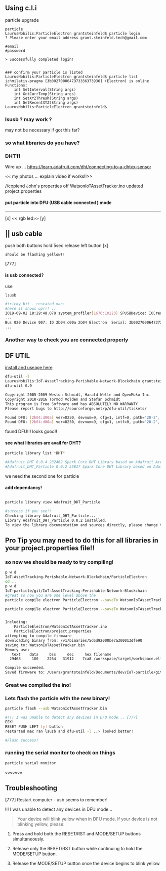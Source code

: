 ## Using c.l.i


particle upgrade

```
particle 
LaurusNobilis:ParticleElectron grantsteinfeld$ particle login
? Please enter your email address grant.steinfeld.tech@gmail.com

#email
#password

```

    > Successfully completed login!


    ### confirm your particle is listed
    LaurusNobilis:ParticleElectron grantsteinfeld$ particle list
    ichmilatis-pragma [3b0027000647373336373936] (Electron) is online
    Functions:
        int SetInterval(String args)
        int GetCurrTemp(String args)
        int SetXYZThresh(String args)
        int GetRecentXYZ(String args)
    LaurusNobilis:ParticleElectron grantsteinfeld$

### lsusb ? may work ?
may not be necessary if got this far?

### so what libraries do you have?




### DHT11

Wire up ...
https://learn.adafruit.com/dht/connecting-to-a-dhtxx-sensor

<< my photos ... explain video if works!!>>

//copiend John's properties off WatsonIoTAssetTracker.ino
updated project.properties

#### put particle into DFU (USB cable connected ) mode


-----------------------
[x]  << rgb led>> [y]

||
usb cable
------------------------


push both buttons
hold 5sec
release left button [x]

``` 
should be flashing yellow!!
```

[777]


#### is usb connected?

use 
```sh
lsusb

#tricky bit - restated mac!
#here it shows up!!! :)
2019-09-02 18:29:48.078 system_profiler[1676:10223] SPUSBDevice: IOCreatePlugInInterfaceForService failed 0xe00002be
...
Bus 020 Device 007: ID 2b04:c00a 2b04 Electron  Serial: 3b0027000647373336373936
...

```
### Another way to check you are connected properly
## DF UTIL
[install and useage here](https://docs.particle.io/support/particle-tools-faq/installing-dfu-util/)

 
```sh
dfu-util -l
LaurusNobilis:IoT-AssetTracking-Perishable-Network-Blockchain grantsteinfeld$ dfu-util -l
dfu-util 0.9

Copyright 2005-2009 Weston Schmidt, Harald Welte and OpenMoko Inc.
Copyright 2010-2016 Tormod Volden and Stefan Schmidt
This program is Free Software and has ABSOLUTELY NO WARRANTY
Please report bugs to http://sourceforge.net/p/dfu-util/tickets/

Found DFU: [2b04:d00a] ver=0250, devnum=9, cfg=1, intf=0, path="20-2", alt=1, name="@DCT Flash   /0x00000000/01*016Kg", serial="3b0027000647373336373936"
Found DFU: [2b04:d00a] ver=0250, devnum=9, cfg=1, intf=0, path="20-2", alt=0, name="@Internal Flash   /0x08000000/03*016Ka,01*016Kg,01*064Kg,07*128Kg", serial="3b0027000647373336373936"
```

found DFU!!! looks good!!





#### see what libraries are avail for DHT?
```sh
particle library list *DHT*

#Adafruit_DHT 0.0.4 232462 Spark Core DHT Library based on Adafruit Arduino DHT Library
#Adafruit_DHT_Particle 0.0.2 55817 Spark Core DHT Library based on Adafruit Arduino DHT Library

```
we need the second one for particle


#### add dependancy!
``` sh

particle library view Adafruit_DHT_Particle

#success if you see!!
Checking library Adafruit_DHT_Particle...
Library Adafruit_DHT_Particle 0.0.2 installed.
To view the library documentation and sources directly, please change to the directory /Users/grantsteinfeld/Particle/community/libraries/Adafruit_DHT_Particle@0.0.2
```

## Pro Tip you may need to do this for all libraries in your project.properties file!!

### so now we should be ready to try compiling!
```sh
p w d  
IoT-AssetTracking-Perishable-Network-Blockchain/ParticleElectron
cd ..
p w d 
IoT-particle/git/IoT-AssetTracking-Perishable-Network-Blockchain
#great so now you are one level above the 
particle compile electron ParticleElectron --saveTo WatsonIoTAssetTracker.bin

particle compile electron ParticleElectron --saveTo WatsonIoTAssetTracker.bin


Including:
    ParticleElectron/WatsonIoTAssetTracker.ino
    ParticleElectron/project.properties
attempting to compile firmware
downloading binary from: /v1/binaries/5d6d92000be7a300013dfe90
saving to: WatsonIoTAssetTracker.bin
Memory use:
   text	   data	    bss	    dec	    hex	filename
  29468	    180	   2264	  31912	   7ca8	/workspace/target/workspace.elf

Compile succeeded.
Saved firmware to: /Users/grantsteinfeld/Documents/dev/IoT-particle/git/IoT-AssetTracking-Perishable-Network-Blockchain/WatsonIoTAssetTracker.bin
```

### Great we compiled the ino!  
### Lets flash the particle with the new binary!
```sh
particle flash --usb WatsonIoTAssetTracker.bin

#!!! I was unable to detect any devices in DFU mode... [777]
EEK!
RESET PUSH LEFT [y] button
restarted mac ran lsusb and dfu-util -l ..> looked better!

#Flash success!

```

### running the serial monitor to check on things
```sh
particle serial monitor

```










vvvvvvv




## Troubleshooting

[777]
Restart computer - usb seems to remember!
 

!!! I was unable to detect any devices in DFU mode...

> Your device will blink yellow when in DFU mode.
> If your device is not blinking yellow, please:

1) Press and hold both the RESET/RST and MODE/SETUP buttons simultaneously.

2) Release only the RESET/RST button while continuing to hold the MODE/SETUP button.

3) Release the MODE/SETUP button once the device begins to blink yellow.
    